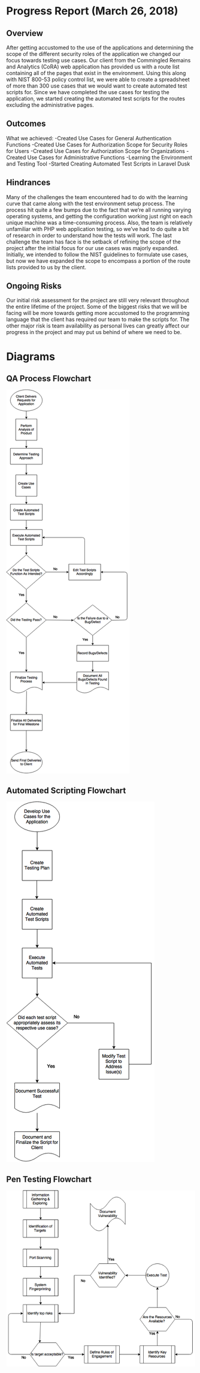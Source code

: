# Progress Report (March 26, 2018)
## Overview
After getting accustomed to the use of the applications and determining the scope of the different security roles of the application we changed our focus towards testing use cases. Our client from the Commingled Remains and Analytics (CoRA) web application has provided us with a route list containing all of the pages that exist in the environment. Using this along with NIST 800-53 policy control list, we were able to create a spreadsheet of more than 300 use cases that we would want to create automated test scripts for. Since we have completed the use cases for testing the application, we started creating the automated test scripts for the routes excluding the administrative pages.

## Outcomes
What we achieved:
-Created Use Cases for General Authentication Functions
-Created Use Cases for Authorization Scope for Security Roles for Users
-Created Use Cases for Authorization Scope for Organizations
-Created Use Cases for Administrative Functions
-Learning the Environment and Testing Tool
-Started Creating Automated Test Scripts in Laravel Dusk

## Hindrances
Many of the challenges the team encountered had to do with the learning curve that came along  with the test environment setup process. The process hit quite a few bumps due to the fact that we’re all running varying operating systems, and getting the configuration working just right on each unique machine was a time-consuming process. Also, the team is relatively unfamiliar with PHP web application testing, so we’ve had to do quite a bit of research in order to understand how the tests will work. The last challenge the team has face is the setback of refining the scope of the project after the initial focus for our use cases was majorly expanded. Initially, we intended to follow the NIST guidelines to formulate use cases, but now we have expanded the scope to encompass a portion of the route lists provided to us by the client. 

## Ongoing Risks
Our initial risk assessment for the project are still very relevant throughout the entire lifetime of the project. Some of the biggest risks that we will be facing will be more towards getting more accustomed to the programming language that the client has required our team to make the scripts for. The other major risk is team availability as personal lives can greatly affect our progress in the project and may put us behind of where we need to be. 

# Diagrams
## QA Process Flowchart
![alt text](https://github.com/NNibres/9th-Level-Counter-Spell/blob/master/Images/Flowchart1.png)
## Automated Scripting Flowchart
![alt text](https://github.com/NNibres/9th-Level-Counter-Spell/blob/master/Images/Flowchart2.png)
## Pen Testing Flowchart
![alt text](https://github.com/NNibres/9th-Level-Counter-Spell/blob/master/Images/Flowchart3.png)
